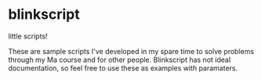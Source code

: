 # blinkscript
little scripts!


These are sample scripts I've developed in my spare time to solve problems through my Ma course and for other people.
Blinkscript has not ideal documentation, so feel free to use these as examples with paramaters.
